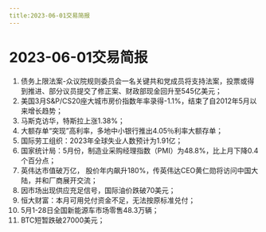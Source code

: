 ```yaml
---
title:2023-06-01交易简报
---
```

# 2023-06-01交易简报
1. 债务上限法案-众议院规则委员会一名关键共和党成员将支持法案，投票或得到推进、部分议员提交了修正案、财政部现金回升至545亿美元；
2. 美国3月S&P/CS20座大城市房价指数年率录得-1.1%，结束了自2012年5月以来增长趋势；
3. 马斯克访华，特斯拉上涨1.38%；
4. 大额存单“突现”高利率，多地中小银行推出4.05％利率大额存单；
5. 国际劳工组织：2023年全球失业人数预计为1.91亿；
6. 国家统计局：5月份，制造业采购经理指数（PMI）为48.8%，比上月下降0.4个百分点；
7. 英伟达市值破万亿， 股价年内飙升180%，传英伟达CEO黄仁勋将访问中国大陆，并和厂商展开交流；
8. 因市场出现供应充足信号，国际油价跌破70美元；
9. 恒大财富：本月可用兑付资金不足，无法按原标准兑付；
10. 5月1-28日全国新能源车市场零售48.3万辆；
11. BTC短暂跌破27000美元；